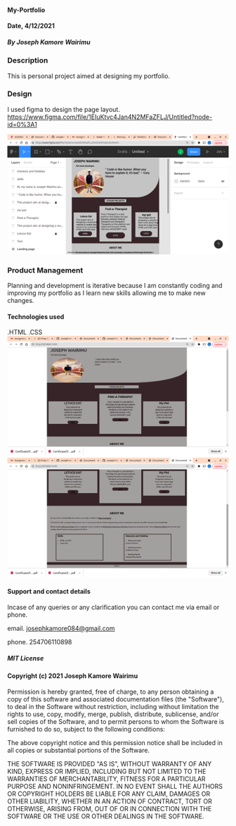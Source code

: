 #### My-Portfolio

#### Date, 4/12/2021

##### By Joseph Kamore Wairimu

### Description

This is personal project aimed at designing my portfolio.

### Design

I used figma to design the page layout.
https://www.figma.com/file/1EIuKtvc4Jan4N2MFaZFLJ/Untitled?node-id=0%3A1

<img src="assets/figma.png" alt="figma design">

### Product Management

Planning and development is iterative because I am constantly coding and improving my portfolio as I learn new skills allowing me to make new changes.

#### Technologies used 

 .HTML
 .CSS
 <img src="assets/p1.png" alt="site">
 <img src="assets/p2.png" alt="site">

#### Support and contact details

Incase of any queries or any clarification you can contact me via email or phone.

email. josephkamore084@gmail.com

phone. 254706110898

##### MIT License
#### Copyright (c) 2021 Joseph Kamore Wairimu
Permission is hereby granted, free of charge, to any person obtaining a copy of this software and associated documentation files (the "Software"), to deal in the Software without restriction, including without limitation the rights to use, copy, modify, merge, publish, distribute, sublicense, and/or sell copies of the Software, and to permit persons to whom the Software is furnished to do so, subject to the following conditions:

The above copyright notice and this permission notice shall be included in all copies or substantial portions of the Software.

THE SOFTWARE IS PROVIDED "AS IS", WITHOUT WARRANTY OF ANY KIND, EXPRESS OR IMPLIED, INCLUDING BUT NOT LIMITED TO THE WARRANTIES OF MERCHANTABILITY, FITNESS FOR A PARTICULAR PURPOSE AND NONINFRINGEMENT. IN NO EVENT SHALL THE AUTHORS OR COPYRIGHT HOLDERS BE LIABLE FOR ANY CLAIM, DAMAGES OR OTHER LIABILITY, WHETHER IN AN ACTION OF CONTRACT, TORT OR OTHERWISE, ARISING FROM, OUT OF OR IN CONNECTION WITH THE SOFTWARE OR THE USE OR OTHER DEALINGS IN THE SOFTWARE.